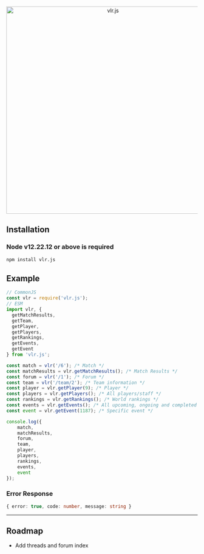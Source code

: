 <div align="center">
  <br />
  <p>
    <a href="https://vlr.js.org"><img src="https://i.ibb.co/bsDwFD4/vlrjs-banner.png" width="546" alt="vlr.js" /></a>
  </p>
</div>

## Installation

### **Node v12.22.12 or above is required**

```bash
npm install vlr.js
```

## Example

```typescript
// CommonJS
const vlr = require('vlr.js');
// ESM
import vlr, {
  getMatchResults,
  getTeam,
  getPlayer,
  getPlayers,
  getRankings,
  getEvents,
  getEvent
} from 'vlr.js';

const match = vlr('/6'); /* Match */
const matchResults = vlr.getMatchResults(); /* Match Results */
const forum = vlr('/1'); /* Forum */
const team = vlr('/team/2'); /* Team information */
const player = vlr.getPlayer(9); /* Player */
const players = vlr.getPlayers(); /* All players/staff */
const rankings = vlr.getRankings(); /* World rankings */
const events = vlr.getEvents(); /* All upcoming, ongoing and completed events */
const event = vlr.getEvent(1187); /* Specific event */

console.log({
    match,
    matchResults,
    forum,
    team,
    player,
    players,
    rankings,
    events,
    event
});
```

### Error Response

```ts
{ error: true, code: number, message: string }
```

---

## Roadmap

- Add threads and forum index
